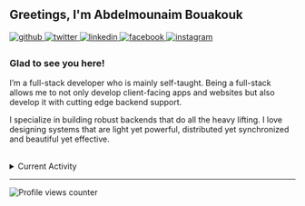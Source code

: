 ## Greetings, I'm Abdelmounaim Bouakouk  
  

<a href="https://github.com/thatmounaim" target="_blank">
<img src=https://img.shields.io/badge/github-%2324292e.svg?&style=for-the-badge&logo=github&logoColor=white alt=github style="margin-bottom: 5px;" />
</a>
<a href="https://twitter.com/thatmounaim" target="_blank">
<img src=https://img.shields.io/badge/twitter-%2300acee.svg?&style=for-the-badge&logo=twitter&logoColor=white alt=twitter style="margin-bottom: 5px;" />
</a>
<a href="https://linkedin.com/in/thatmounaim" target="_blank">
<img src=https://img.shields.io/badge/linkedin-%231E77B5.svg?&style=for-the-badge&logo=linkedin&logoColor=white alt=linkedin style="margin-bottom: 5px;" />
</a>
<a href="https://www.facebook.com/thatmounaim" target="_blank">
<img src=https://img.shields.io/badge/facebook-%232E87FB.svg?&style=for-the-badge&logo=facebook&logoColor=white alt=facebook style="margin-bottom: 5px;" />
</a>
<a href="https://instagram.com/thatmounaim" target="_blank">
<img src=https://img.shields.io/badge/instagram-%23000000.svg?&style=for-the-badge&logo=instagram&logoColor=white alt=instagram style="margin-bottom: 5px;" />
</a>  
  



### Glad to see you here!  
I’m a full-stack developer who is mainly self-taught. Being a full-stack allows me to not only develop client-facing apps and websites but also develop it with cutting edge backend support.

I specialize in building robust backends that do all the heavy lifting. I love designing systems that are light yet powerful, distributed yet synchronized and beautiful yet effective.  
  

<br/>  

<details><summary> Current Activity </summary><table><tr>
  <td valign="top" width="75%">
<br>
    
    
- 🌱 Creating some Utility Packages for Node (and/or) NestJS
- 📖 Learning NebulaGraph
- 🔥 Learning Svelte
</td><td valign="top" width="25%">

<div align="center">
<img src="https://avatars.githubusercontent.com/u/43970153" align="center" style="width: 100%" />
</div>  


</td></tr></table></details>  

----
![Profile views counter](https://komarev.com/ghpvc/?username=thatmounaim&&style=flat-square)

